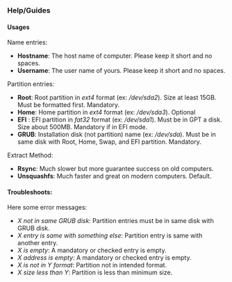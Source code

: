 ### Help/Guides

#### Usages

Name entries:

- **Hostname**: The host name of computer. Please keep it short and no spaces.
- **Username**: The user name of yours. Please keep it short and no spaces.

Partition entries:

- **Root**: Root partition in *ext4* format (ex: */dev/sda2*).
  Size at least 15GB. Must be formatted first. Mandatory.
- **Home**: Home partition in *ext4* format (ex: */dev/sda3*). Optional
- **EFI** : EFI partition in *fat32* format (ex: */dev/sda1*).
  Must be in GPT a disk. Size about 500MB. Mandatory if in EFI mode.
- **GRUB**: Installation disk (not partition) name (ex: */dev/sda*).
  Must be in same disk with Root, Home, Swap, and EFI partition. Mandatory.

Extract Method:

- **Rsync**: Much slower but more guarantee success on old computers.
- **Unsquashfs**: Much faster and great on modern computers. Default.

#### Troubleshoots:

Here some error messages:

- *X not in same GRUB disk*: Partition entries must be in same disk with GRUB disk.
- *X entry is same with something else*: Partition entry is same with another entry.
- *X is empty*: A mandatory or checked entry is empty.
- *X address is empty*: A mandatory or checked entry is empty.
- *X is not in Y format*: Partition not in intended format.
- *X size less than Y*: Partition is less than minimum size.
